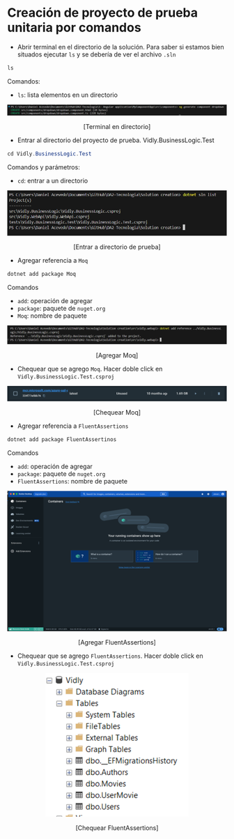 # Creación de proyecto de prueba unitaria por comandos

- Abrir terminal en el directorio de la solución. Para saber si estamos bien situados ejecutar `ls` y se debería de ver el archivo `.sln`

```C#
ls
```

Comandos:

- `ls`: lista elementos en un directorio
<p align="center">
<img src='./images/image-16.png'>
</p>

<p align="center">
[Terminal en directorio]
</p>

- Entrar al directorio del proyecto de prueba. Vidly.BusinessLogic.Test

```C#
cd Vidly.BusinessLogic.Test
```

Comandos y parámetros:

- `cd`: entrar a un directorio

<p align="center">
<img src='./images/image-24.png'>
</p>

<p align="center">
[Entrar a directorio de prueba]
</p>

- Agregar referencia a `Moq`

```C#
dotnet add package Moq
```

Comandos

- `add`: operación de agregar
- `package`: paquete de `nuget.org`
- `Moq`: nombre de paquete

<p align="center">
<img src='./images/image-25.png'>
</p>

<p align="center">
[Agregar Moq]
</p>

- Chequear que se agrego `Moq`. Hacer doble click en `Vidly.BusinessLogic.Test.csproj`
<p align="center">
<img src='./images/image-28.png'>
</p>

<p align="center">
[Chequear Moq]
</p>
</p>

- Agregar referencia a `FluentAssertions`

```C#
dotnet add package FluentAssertinos
```

Comandos

- `add`: operación de agregar
- `package`: paquete de `nuget.org`
- `FluentAssertions`: nombre de paquete

<p align="center">
<img src='./images/image-27.png'>
</p>

<p align="center">
[Agregar FluentAssertions]
</p>

- Chequear que se agrego `FluentAssertions`. Hacer doble click en `Vidly.BusinessLogic.Test.csproj`
<p align="center">
<img src='./images/image-26.png'>
</p>

<p align="center">
[Chequear FluentAssertions]
</p>
</p>
